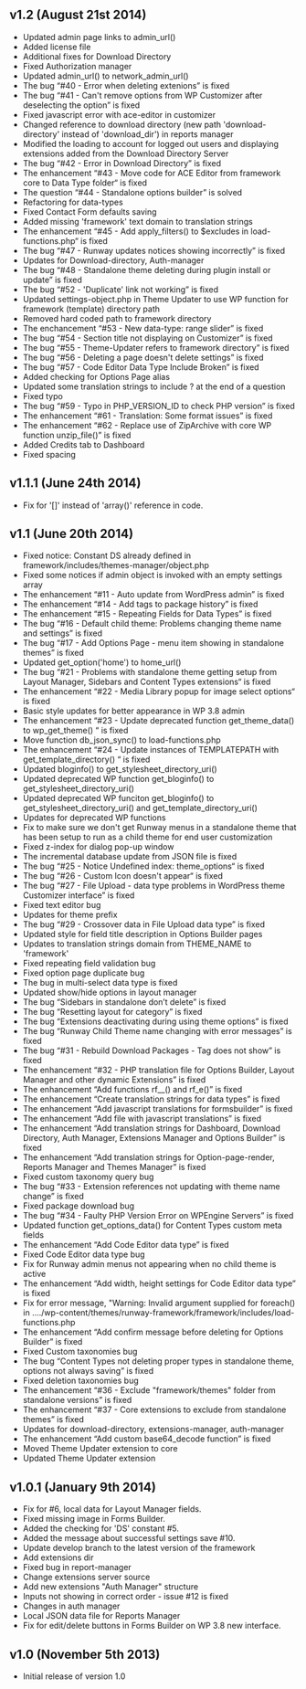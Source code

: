 ## v1.2 (August 21st 2014)

* Updated admin page links to admin_url()
* Added license file
* Additional fixes for Download Directory
* Fixed Authorization manager
* Updated admin_url() to network_admin_url()
* The bug “#40 - Error when deleting extenions” is fixed
* The bug “#41 - Can't remove options from WP Customizer after deselecting the option” is fixed
* Fixed javascript error with ace-editor in customizer
* Changed reference to download directory (new path 'download-directory' instead of 'download_dir') in reports manager
* Modified the loading to account for logged out users and displaying extensions added from the Download Directory Server
* The bug “#42 - Error in Download Directory” is fixed
* The enhancement “#43 - Move code for ACE Editor from framework core to Data Type folder“ is fixed
* The question “#44 - Standalone options builder” is solved
* Refactoring for data-types
* Fixed Contact Form defaults saving
* Added missing 'framework' text domain to translation strings
* The enhancement “#45 - Add apply_filters() to $excludes in load-functions.php“ is fixed
* The bug “#47 - Runway updates notices showing incorrectly” is fixed
* Updates for Download-directory, Auth-manager
* The bug “#48 - Standalone theme deleting during plugin install or update” is fixed
* The bug “#52 - 'Duplicate' link not working” is fixed
* Updated settings-object.php in Theme Updater to use WP function for framework (template) directory path
* Removed hard coded path to framework directory
* The enchancement “#53 - New data-type: range slider” is fixed
* The bug “#54 - Section title not displaying on Customizer” is fixed
* The bug “#55 - Theme-Updater refers to framework directory” is fixed
* The bug “#56 - Deleting a page doesn't delete settings” is fixed
* The bug “#57 - Code Editor Data Type Include Broken” is fixed
* Added checking for Options Page alias
* Updated some translation strings to include ? at the end of a question
* Fixed typo
* The bug “#59 - Typo in PHP_VERSION_ID to check PHP version” is fixed
* The enhancement “#61 - Translation: Some format issues” is fixed
* The enhancement “#62 - Replace use of ZipArchive with core WP function unzip_file()” is fixed
* Added Credits tab to Dashboard
* Fixed spacing


## v1.1.1 (June 24th 2014)

* Fix for '[]' instead of 'array()' reference in code.


## v1.1 (June 20th 2014)

* Fixed notice: Constant DS already defined in framework/includes/themes-manager/object.php
* Fixed some notices if admin object is invoked with an empty settings array
* The enhancement “#11 - Auto update from WordPress admin” is fixed
* The enhancement “#14 - Add tags to package history” is fixed
* The enhancement “#15 - Repeating Fields for Data Types” is fixed
* The bug “#16 - Default child theme: Problems changing theme name and settings” is fixed
* The bug “#17 - Add Options Page - menu item showing in standalone themes” is fixed
* Updated get_option('home') to home_url()
* The bug “#21 - Problems with standalone theme getting setup from Layout Manager, Sidebars and Content Types extensions“ is fixed
* The enhancement “#22 - Media Library popup for image select options“ is fixed
* Basic style updates for better appearance in WP 3.8 admin
* The enhancement “#23 - Update deprecated function get_theme_data() to wp_get_theme() “ is fixed
* Move function db_json_sync() to load-functions.php
* The enhancement “#24 - Update instances of TEMPLATEPATH with get_template_directory() “ is fixed
* Updated bloginfo() to get_stylesheet_directory_uri()
* Updated deprecated WP function get_bloginfo() to get_stylesheet_directory_uri()
* Updated deprecated WP funciton get_bloginfo() to get_stylesheet_directory_uri() and get_template_directory_uri()
* Updates for deprecated WP functions
* Fix to make sure we don't get Runway menus in a standalone theme that has been setup to run as a child theme for end user customization
* Fixed z-index for dialog pop-up window
* The incremental database update from JSON file is fixed
* The bug “#25 - Notice Undefined index: theme_options“ is fixed
* The bug “#26 - Custom Icon doesn't appear“ is fixed
* The bug “#27 - File Upload - data type problems in WordPress theme Customizer interface” is fixed
* Fixed text editor bug
* Updates for theme prefix
* The bug “#29 - Crossover data in File Upload data type” is fixed
* Updated style for field title description in Options Builder pages
* Updates to translation strings domain from THEME_NAME to 'framework'
* Fixed repeating field validation bug
* Fixed option page duplicate bug
* The bug in multi-select data type is fixed
* Updated show/hide options in layout manager
* The bug “Sidebars in standalone don’t delete” is fixed
* The bug “Resetting layout for category” is fixed
* The bug “Extensions deactivating during using theme options” is fixed
* The bug “Runway Child Theme name changing with error messages” is fixed
* The bug “#31 - Rebuild Download Packages - Tag does not show” is fixed
* The enhancement “#32 - PHP translation file for Options Builder, Layout Manager and other dynamic Extensions” is fixed
* The enhancement “Add functions rf__() and rf_e()” is fixed
* The enhancement “Create translation strings for data types” is fixed
* The enhancement “Add javascript translations for formsbuilder” is fixed
* The enhancement “Add file with javascript translations” is fixed
* The enhancement “Add translation strings for Dashboard, Download Directory, Auth Manager, Extensions Manager and Options Builder” is fixed
* The enhancement “Add translation strings for Option-page-render, Reports Manager and Themes Manager” is fixed
* Fixed custom taxonomy query bug
* The bug “#33 - Extension references not updating with theme name change” is fixed
* Fixed package download bug
* The bug “#34 - Faulty PHP Version Error on WPEngine Servers” is fixed
* Updated function get_options_data() for Content Types custom meta fields
* The enhancement “Add Code Editor data type” is fixed
* Fixed Code Editor data type bug
* Fix for Runway admin menus not appearing when no child theme is active
* The enhancement “Add width, height settings for Code Editor data type” is fixed
* Fix for error message, "Warning: Invalid argument supplied for foreach() in ..../wp-content/themes/runway-framework/framework/includes/load-functions.php
* The enhancement “Add confirm message before deleting for Options Builder” is fixed
* Fixed Custom taxonomies bug
* The bug “Content Types not deleting proper types in standalone theme, options not always saving” is fixed
* Fixed deletion taxonomies bug
* The enhancement “#36 - Exclude "framework/themes" folder from standalone versions” is fixed
* The enhancement “#37 - Core extensions to exclude from standalone themes” is fixed
* Updates for download-directory, extensions-manager, auth-manager
* The enhancement “Add custom base64_decode function” is fixed
* Moved Theme Updater extension to core
* Updated Theme Updater extension


## v1.0.1 (January 9th 2014)

* Fix for #6, local data for Layout Manager fields.
* Fixed missing image in Forms Builder.
* Added the checking for 'DS' constant #5.
* Added the message about successful settings save #10.
* Update develop branch to the latest version of the framework
* Add extensions dir
* Fixed bug in report-manager
* Change extensions server source
* Add new extensions "Auth Manager" structure
* Inputs not showing in correct order - issue #12 is fixed
* Changes in auth manager
* Local JSON data file for Reports Manager
* Fix for edit/delete buttons in Forms Builder on WP 3.8 new interface.


## v1.0 (November 5th 2013)

* Initial release of version 1.0
